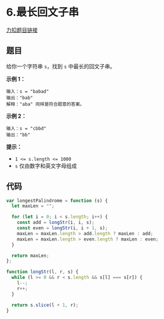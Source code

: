 # 6.最长回文子串

[力扣题目链接](https://leetcode.cn/problems/longest-palindromic-substring/)

## 题目

给你一个字符串 `s`，找到 `s` 中最长的回文子串。

**示例 1：**

```
输入：s = "babad"
输出："bab"
解释："aba" 同样是符合题意的答案。
```

**示例 2：**

```
输入：s = "cbbd"
输出："bb"
```

 

**提示：**

- `1 <= s.length <= 1000`
- `s` 仅由数字和英文字母组成

## 代码

~~~js
var longestPalindrome = function (s) {
  let maxLen = "";

  for (let i = 0; i < s.length; i++) {
    const add = longStr(i, i, s);
    const even = longStr(i, i + 1, s);
    maxLen = maxLen.length > add.length ? maxLen : add;
    maxLen = maxLen.length > even.length ? maxLen : even;
  }

  return maxLen;
};

function longStr(l, r, s) {
  while (l >= 0 && r < s.length && s[l] === s[r]) {
    l--;
    r++;
  }

  return s.slice(l + 1, r);
}
~~~

